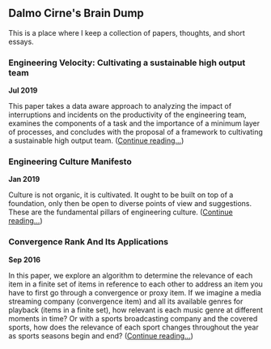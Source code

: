 ## Dalmo Cirne's Brain Dump

This is a place where I keep a collection of papers, thoughts, and short essays.

### Engineering Velocity: Cultivating a sustainable high output team

**Jul 2019**

This paper takes a data aware approach to analyzing the impact of interruptions and incidents on the productivity of the engineering team, examines the components of a task and the importance of a minimum layer of processes, and concludes with the proposal of a framework to cultivating a sustainable high output team. ([Continue reading...](engineering_velocity.md))

### Engineering Culture Manifesto

**Jan 2019**

Culture is not organic, it is cultivated. It ought to be built on top of a foundation, only then be open to diverse points of view and suggestions. These are the fundamental pillars of engineering culture. ([Continue reading...](engineering_culture_manifesto.md))

### Convergence Rank And Its Applications

**Sep 2016**

In this paper, we explore an algorithm to determine the relevance of each item in a finite set of items in reference to each other to address an item you have to first go through a convergence or proxy item. If we imagine a media streaming company (convergence item) and all its available genres for playback (items in a finite set), how relevant is each music genre at different moments in time? Or with a sports broadcasting company and the covered sports, how does the relevance of each sport changes throughout the year as sports seasons begin and end? ([Continue reading...](convergence_rank.md))
